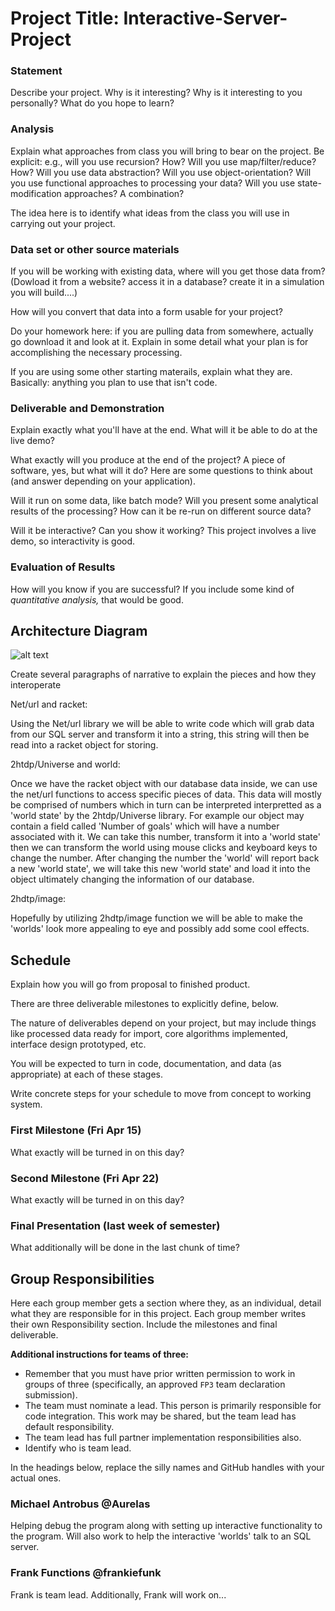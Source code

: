 
# Project Title: Interactive-Server-Project

### Statement
Describe your project. Why is it interesting? Why is it interesting to you personally? What do you hope to learn? 

### Analysis
Explain what approaches from class you will bring to bear on the project. Be explicit: e.g., will you use recursion? How? Will you use map/filter/reduce? How? Will you use data abstraction? Will you use object-orientation? Will you use functional approaches to processing your data? Will you use state-modification approaches? A combination?

The idea here is to identify what ideas from the class you will use in carrying out your project. 

### Data set or other source materials
If you will be working with existing data, where will you get those data from? (Dowload it from a website? access it in a database? create it in a simulation you will build....)

How will you convert that data into a form usable for your project?  

Do your homework here: if you are pulling data from somewhere, actually go download it and look at it. Explain in some detail what your plan is for accomplishing the necessary processing.

If you are using some other starting materails, explain what they are. Basically: anything you plan to use that isn't code.

### Deliverable and Demonstration
Explain exactly what you'll have at the end. What will it be able to do at the live demo?

What exactly will you produce at the end of the project? A piece of software, yes, but what will it do? Here are some questions to think about (and answer depending on your application).

Will it run on some data, like batch mode? Will you present some analytical results of the processing? How can it be re-run on different source data?

Will it be interactive? Can you show it working? This project involves a live demo, so interactivity is good.

### Evaluation of Results
How will you know if you are successful? 
If you include some kind of _quantitative analysis,_ that would be good.

## Architecture Diagram

![alt text](https://raw.githubusercontent.com/oplS16projects/Interactive-Server-Project/master/OPL%20Architecture%20interactive%20server.png)

Create several paragraphs of narrative to explain the pieces and how they interoperate

Net/url and racket:

Using the Net/url library we will be able to write code which will grab data from our SQL server and transform it into a string, this string will then be read into a racket object for storing.

2htdp/Universe and world:

Once we have the racket object with our database data inside, we can use the net/url functions to access specific pieces of data. This data will mostly be comprised of numbers which in turn can be interpreted interpretted as a 'world state' by the 2htdp/Universe library. For example our object may contain a field called 'Number of goals' which will have a number associated with it. We can take this number, transform it into a 'world state' then we can transform the world using mouse clicks and keyboard keys to change the number. After changing the number the 'world' will report back a new 'world state', we will take this new 'world state' and load it into the object ultimately changing the information of our database.

2hdtp/image:

Hopefully by utilizing 2hdtp/image function we will be able to make the 'worlds' look more appealing to eye and possibly add some cool effects.


## Schedule
Explain how you will go from proposal to finished product. 

There are three deliverable milestones to explicitly define, below.

The nature of deliverables depend on your project, but may include things like processed data ready for import, core algorithms implemented, interface design prototyped, etc. 

You will be expected to turn in code, documentation, and data (as appropriate) at each of these stages.

Write concrete steps for your schedule to move from concept to working system. 

### First Milestone (Fri Apr 15)
What exactly will be turned in on this day? 

### Second Milestone (Fri Apr 22)
What exactly will be turned in on this day? 

### Final Presentation (last week of semester)
What additionally will be done in the last chunk of time?

## Group Responsibilities
Here each group member gets a section where they, as an individual, detail what they are responsible for in this project. Each group member writes their own Responsibility section. Include the milestones and final deliverable.

**Additional instructions for teams of three:** 
* Remember that you must have prior written permission to work in groups of three (specifically, an approved `FP3` team declaration submission).
* The team must nominate a lead. This person is primarily responsible for code integration. This work may be shared, but the team lead has default responsibility.
* The team lead has full partner implementation responsibilities also.
* Identify who is team lead.

In the headings below, replace the silly names and GitHub handles with your actual ones.

### Michael Antrobus @Aurelas
Helping debug the program along with setting up interactive functionality to the program. Will also work to help the interactive 'worlds' talk to an SQL server.

### Frank Functions @frankiefunk 
Frank is team lead. Additionally, Frank will work on...   

